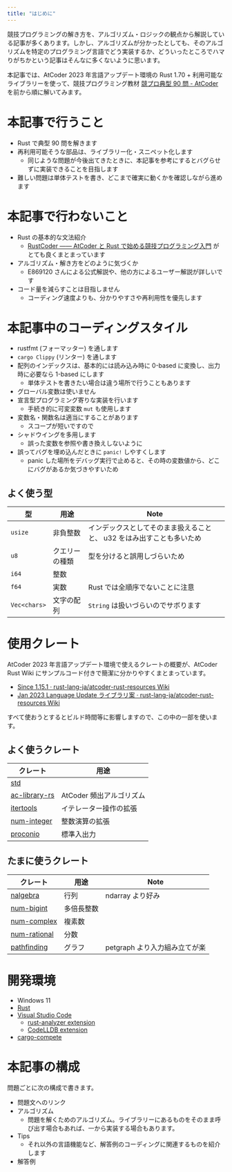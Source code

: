 ```yaml
---
title: "はじめに"
---
```


競技プログラミングの解き方を、アルゴリズム・ロジックの観点から解説している記事が多くあります。しかし、アルゴリズムが分かったとしても、そのアルゴリズムを特定のプログラミング言語でどう実装するか、どういったところでハマりがちかという記事はそんなに多くないように思います。

本記事では、AtCoder 2023 年言語アップデート環境の Rust 1.70 + 利用可能なライブラリーを使って、競技プログラミング教材 [競プロ典型 90 問 \- AtCoder](https://atcoder.jp/contests/typical90) を前から順に解いてみます。


# 本記事で行うこと

* Rust で典型 90 問を解きます
* 再利用可能そうな部品は、ライブラリー化・スニペット化します
  * 同じような問題が今後出てきたときに、本記事を参考にするとバグらせずに実装できることを目指します
* 難しい問題は単体テストを書き、どこまで確実に動くかを確認しながら進めます


# 本記事で行わないこと

* Rust の基本的な文法紹介
  * [RustCoder ―― AtCoder と Rust で始める競技プログラミング入門](https://zenn.dev/toga/books/rust-atcoder) がとても良くまとまっています
* アルゴリズム・解き方をどのように気づくか
  * E869120 さんによる公式解説や、他の方によるユーザー解説が詳しいです
* コード量を減らすことは目指しません
  * コーディング速度よりも、分かりやすさや再利用性を優先します


# 本記事中のコーディングスタイル

* rustfmt (フォーマッター) を通します
* `cargo Clippy` (リンター) を通します
* 配列のインデックスは、基本的には読み込み時に 0-based に変換し、出力時に必要なら 1-based にします
  * 単体テストを書きたい場合は違う場所で行うこともあります
* グローバル変数は使いません
* 宣言型プログラミング寄りな実装を行います
  * 手続き的に可変変数 `mut` も使用します
* 変数名・関数名は適当にすることがあります
  * スコープが短いですので
* シャドウイングを多用します
  * 誤った変数を参照や書き換えしないように
* 誤ってバグを埋め込んだときに `panic!` しやすくします
  * panic した場所をデバッグ実行で止めると、その時の変数値から、どこにバグがあるか気づきやすいため


## よく使う型

|型|用途|Note|
|---|---|---|
|`usize`|非負整数|インデックスとしてそのまま扱えることと、 u32 をはみ出すことも多いため|
|`u8`|クエリーの種類|型を分けると誤用しづらいため|
|`i64`|整数|||
|`f64`|実数|Rust では全順序でないことに注意|
|`Vec<chars>`|文字の配列|`String` は扱いづらいのでサボります|


# 使用クレート

AtCoder 2023 年言語アップデート環境で使えるクレートの概要が、AtCoder Rust Wiki にサンプルコード付きで簡潔に分かりやすくまとまっています。

* [Since 1\.15\.1 · rust\-lang\-ja/atcoder\-rust\-resources Wiki](https://github.com/rust-lang-ja/atcoder-rust-resources/wiki/Since-1.15.1)
* [Jan 2023 Language Update ライブラリ案 · rust\-lang\-ja/atcoder\-rust\-resources Wiki](https://github.com/rust-lang-ja/atcoder-rust-resources/wiki/Jan-2023-Language-Update-%E3%83%A9%E3%82%A4%E3%83%96%E3%83%A9%E3%83%AA%E6%A1%88)

すべて使おうとするとビルド時間等に影響しますので、この中の一部を使います。


## よく使うクレート

|クレート|用途|
|---|---|
|[std](https://doc.rust-lang.org/std/)|||
|[ac-library-rs](https://crates.io/crates/ac-library-rs)|AtCoder 頻出アルゴリズム|
|[itertools](https://crates.io/crates/itertools)|イテレーター操作の拡張|
|[num-integer](https://crates.io/crates/num-integer)|整数演算の拡張|
|[proconio](https://crates.io/crates/proconio)|標準入出力|

## たまに使うクレート

|クレート|用途|Note|
|---|---|---|
|[nalgebra](https://crates.io/crates/nalgebra)|行列|ndarray より好み|
|[num-bigint](https://docs.rs/num-bigint/latest/num_bigint/)|多倍長整数|||
|[num-complex](https://crates.io/crates/num-bigint)|複素数|||
|[num-rational](https://crates.io/crates/num-rational)|分数|||
|[pathfinding](https://crates.io/crates/pathfinding)|グラフ|petgraph より入力組み立てが楽|


# 開発環境

* Windows 11
* [Rust](https://www.rust-lang.org/ja)
* [Visual Studio Code](https://azure.microsoft.com/ja-jp/products/visual-studio-code)
  * [rust-analyzer extension](https://marketplace.visualstudio.com/items?itemName=rust-lang.rust-analyzer)
  * [CodeLLDB extension](https://marketplace.visualstudio.com/items?itemName=vadimcn.vscode-lldb)
* [cargo-compete](https://github.com/qryxip/cargo-compete/blob/master/README-ja.md)


# 本記事の構成

問題ごとに次の構成で書きます。

* 問題文へのリンク
* アルゴリズム
  * 問題を解くためのアルゴリズム。ライブラリーにあるものをそのまま呼び出す場合もあれば、一から実装する場合もあります。
* Tips
  * それ以外の言語機能など、解答例のコーディングに関連するものを紹介します
* 解答例

